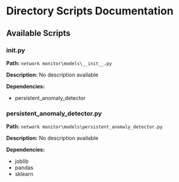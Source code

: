 # Directory Scripts Documentation

## Available Scripts


### __init__.py

**Path:** `network monitor\models\__init__.py`

**Description:**
No description available

**Dependencies:**
- persistent_anomaly_detector

### persistent_anomaly_detector.py

**Path:** `network monitor\models\persistent_anomaly_detector.py`

**Description:**
No description available

**Dependencies:**
- joblib
- pandas
- sklearn